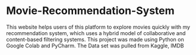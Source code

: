 # Movie-Recommendation-System
This website helps users of this platform to explore movies quickly with  my recommendation system, which uses a hybrid model of collaborative  and content-based filtering systems.  This project was made using Python on Google Colab and PyCharm. The  Data set was pulled from  Kaggle, IMDB
